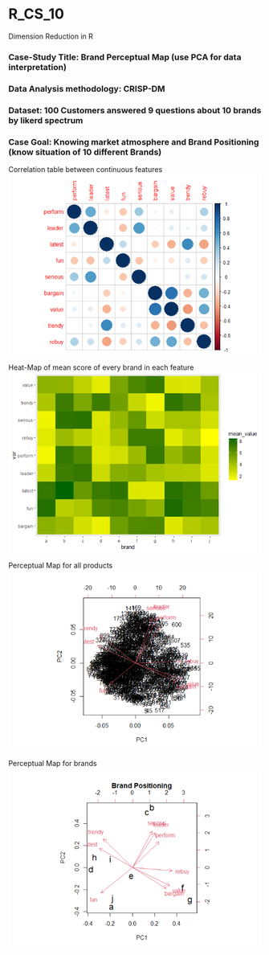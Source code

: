 # R_CS_10
Dimension Reduction in R

### Case-Study Title: Brand Perceptual Map (use PCA for data interpretation)
### Data Analysis methodology: CRISP-DM
### Dataset: 100 Customers answered 9 questions about 10 brands by likerd spectrum
### Case Goal: Knowing market atmosphere and Brand Positioning (know situation of 10 different Brands)

Correlation table between continuous features
![CS_10_1](CS_10_1.png)

Heat-Map of mean score of every brand in each feature
![CS_10_2](CS_10_2.png)

Perceptual Map for all products
![CS_10_3](CS_10_3.png)

Perceptual Map for brands
![CS_10_4](CS_10_4.png)

